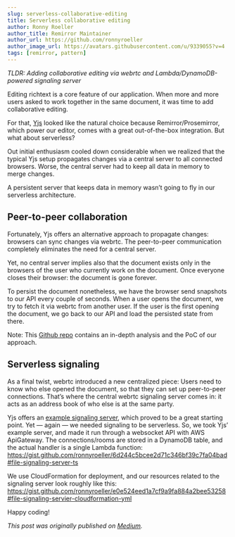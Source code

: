 ```yaml
---
slug: serverless-collaborative-editing
title: Serverless collaborative editing
author: Ronny Roeller
author_title: Remirror Maintainer
author_url: https://github.com/ronnyroeller
author_image_url: https://avatars.githubusercontent.com/u/9339055?v=4
tags: [remirror, pattern]
---
```


_TLDR: Adding collaborative editing via webrtc and Lambda/DynamoDB-powered signaling server_

<!-- truncate -->

Editing richtext is a core feature of our application. When more and more users asked to work together in the same document, it was time to add collaborative editing.

For that, [Yjs](https://yjs.dev/) looked like the natural choice because Remirror/Prosemirror, which power our editor, comes with a great out-of-the-box integration. But what about serverless?

Out initial enthusiasm cooled down considerable when we realized that the typical Yjs setup propagates changes via a central server to all connected browsers. Worse, the central server had to keep all data in memory to merge changes.

A persistent server that keeps data in memory wasn’t going to fly in our serverless architecture.

## Peer-to-peer collaboration

Fortunately, Yjs offers an alternative approach to propagate changes: browsers can sync changes via webrtc. The peer-to-peer communication completely eliminates the need for a central server.

Yet, no central server implies also that the document exists only in the browsers of the user who currently work on the document. Once everyone closes their browser: the document is gone forever.

To persist the document nonetheless, we have the browser send snapshots to our API every couple of seconds. When a user opens the document, we try to fetch it via webrtc from another user. If the user is the first opening the document, we go back to our API and load the persisted state from there.

Note: This [Github repo](https://github.com/Collaborne/remirror-yjs-webrtc-demo) contains an in-depth analysis and the PoC of our approach.

## Serverless signaling

As a final twist, webrtc introduced a new centralized piece: Users need to know who else opened the document, so that they can set up peer-to-peer connections. That’s where the central webrtc signaling server comes in: it acts as an address book of who else is at the same party.

Yjs offers an [example signaling server](https://github.com/yjs/y-webrtc/blob/master/bin/server.js), which proved to be a great starting point. Yet — again — we needed signaling to be serverless. So, we took Yjs’ example server, and made it run through a websocket API with AWS ApiGateway. The connections/rooms are stored in a DynamoDB table, and the actual handler is a single Lambda function: https://gist.github.com/ronnyroeller/6d244c5bcee2d71c346bf39c7fa04bad#file-signaling-server-ts

We use CloudFormation for deployment, and our resources related to the signaling server look roughly like this: https://gist.github.com/ronnyroeller/e0e524eed1a7cf9a9fa884a2bee53258#file-signaling-servier-cloudformation-yml

Happy coding!

_This post was originally published on [Medium](https://medium.com/collaborne-engineering/serverless-yjs-72d0a84326a2)._
